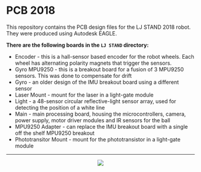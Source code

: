 # PCB 2018

This repository contains the PCB design files for the LJ STAND 2018 robot. They were produced using Autodesk EAGLE.

**There are the following boards in the ```LJ STAND``` directory:**
- Encoder - this is a hall-sensor based encoder for the robot wheels. Each wheel has alternating polarity magnets that trigger the sensors.
- Gyro MPU9250 - this is a breakout board for a fusion of 3 MPU9250 sensors. This was done to compensate for drift
- Gyro - an older design of the IMU breakout board using a different sensor
- Laser Mount - mount for the laser in a light-gate module
- Light - a 48-sensor circular reflective-light sensor array, used for detecting the position of a white line
- Main - main processing board, housing the microcontrollers, camera, power supply, motor driver modules and IR sensors for the ball
- MPU9250 Adapter - can replace the IMU breakout board with a single off the shelf MPU9250 breakout
- Phototransitor Mount - mount for the phototransistor in a light-gate module

---------------------------------

<p align="center">
  <img src="https://i.imgur.com/71OSmiY.png"/>
</p>

